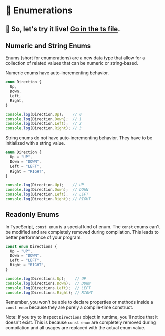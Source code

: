 # 📑 Enumerations

## 🎯 So, let's try it live! [Go in the ts file](./enums.ts).

## Numeric and String Enums

Enums (short for enumerations) are a new data type that allow for a collection of related values that can be numeric or string-based.

Numeric enums have auto-incrementing behavior.

```typescript
enum Direction {
  Up,
  Down,
  Left,
  Right,
}

console.log(Direction.Up);    // 0
console.log(Direction.Down);  // 1
console.log(Direction.Left);  // 2
console.log(Direction.Right); // 3
```

String enums do not have auto-incrementing behavior. They have to be initialized with a string value.

```typescript
enum Direction {
  Up = "UP",
  Down = "DOWN",
  Left = "LEFT",
  Right = "RIGHT",
}

console.log(Direction.Up);    // UP
console.log(Direction.Down);  // DOWN
console.log(Direction.Left);  // LEFT
console.log(Direction.Right); // RIGHT
```

## Readonly Enums

In TypeScript, `const enum` is a special kind of enum. The `const` enums can't be modified and are completely removed during compilation. This leads to better performance of your program.

```typescript
const enum Directions {
  Up = "UP",
  Down = "DOWN",
  Left = "LEFT",
  Right = "RIGHT",
}

console.log(Directions.Up);    // UP
console.log(Directions.Down);  // DOWN
console.log(Directions.Left);  // LEFT
console.log(Directions.Right); // RIGHT
```

Remember, you won't be able to declare properties or methods inside a `const enum` because they are purely a compile-time construct.

Note: If you try to inspect `Directions` object in runtime, you'll notice that it doesn't exist. This is because `const enum` are completely removed during compilation and all usages are replaced with the actual enum value.

